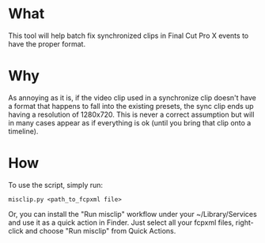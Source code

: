 # What

This tool will help batch fix synchronized clips in Final Cut Pro X events to have the proper format.

# Why

As annoying as it is, if the video clip used in a synchronize clip doesn't have a format that happens to fall into the existing presets, the sync clip ends up having a resolution of 1280x720. This is never a correct assumption but will in many cases appear as if everything is ok (until you bring that clip onto a timeline).

# How

To use the script, simply run:

```
misclip.py <path_to_fcpxml file>
```

Or, you can install the "Run misclip" workflow under your ~/Library/Services and use it as a quick action in Finder. Just select all your fcpxml files, right-click and choose "Run misclip" from Quick Actions.
